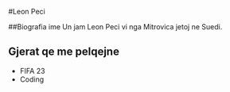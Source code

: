 #Leon Peci

##Biografia ime
Un jam Leon Peci vi nga Mitrovica jetoj ne Suedi.


## Gjerat qe me pelqejne

- FIFA 23
- Coding
